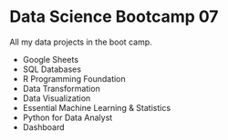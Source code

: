 # Data Science Bootcamp 07

All my data projects in the boot camp.

* Google Sheets
* SQL Databases
* R Programming Foundation
* Data Transformation
* Data Visualization 
* Essential Machine Learning & Statistics 
* Python for Data Analyst 
* Dashboard 


